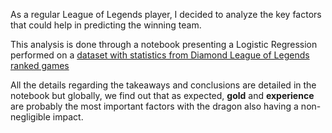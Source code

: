 As a regular League of Legends player, I decided to analyze the key factors that could help in predicting the winning team.

This analysis is done through a notebook presenting a Logistic Regression performed on a [dataset with statistics from Diamond League of Legends ranked games](https://www.kaggle.com/bobbyscience/league-of-legends-diamond-ranked-games-10-min)

All the details regarding the takeaways and conclusions are detailed in the notebook but globally, we find out that as expected, **gold** and **experience** are probably the most important factors with the dragon also having a non-negligible impact.
